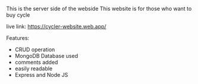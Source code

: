 This is the server side of the webside
This website is for those who want to buy cycle

live link: https://cycler-website.web.app/

Features: 
- CRUD operation
- MongoDB Database used
- comments added
- easily readable
- Express and Node JS

